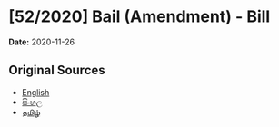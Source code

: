 # [52/2020] Bail (Amendment) - Bill

**Date:** 2020-11-26

## Original Sources

- [English](https://documents.gov.lk/view/bills/2020/11/52-2020_E.pdf)
- [සිංහල](https://documents.gov.lk/view/bills/2020/11/52-2020_S.pdf)
- [தமிழ்](https://documents.gov.lk/view/bills/2020/11/52-2020_T.pdf)
